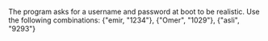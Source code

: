 The program asks for a username and password at boot to be realistic. Use the following combinations: 
{"emir, "1234"},
{"Omer", "1029"},
{"asli", "9293"}
